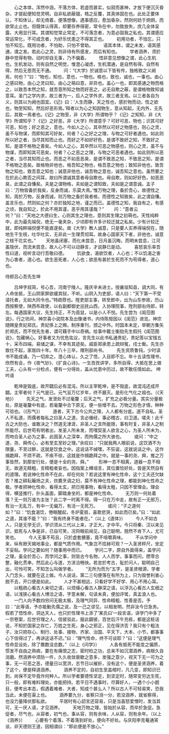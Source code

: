 <!-- { "loadSidebar": true } -->
　　心之本体，浑然中涵，不落方体，若虚而甚实，似寂而甚神，才放下便沉灭昏杂，才提起便知觉灵明，自非私欲蔽锢，梏之反覆，其真体固在也。此处正要体认，不知体认，却无倚着，便落想像，遇事感应，愈加昏杂，然则何妨于炯炯，而欲常止止也。但既体认得真，却要存养得密，常令在中，勿致放失，庶几全体呈露，大用显行耳。其谓知觉常止常定，不可落念者，为意必固我之私也。其谓感应常运常化，不可成念者，为好乐忧患之不得其正也。
　　初用功者，不怕忘，只怕不知忘。既用功者，不怕助，只怕不曾助。
　　语其本体，谓之未发，语其感通，谓之发。若此心之灵，则非待有所感发，而后有知也。
　　学者涵养，须於静中觉得有物，动时却自无事，乃不偏着。
　　悟非意见想像之谓，此心生机也。生机发动，则有自然之明觉，惟澄心凝虑，生机潜通，是自然有得。自然有得，然后无思而无不通。
　　问：“《大学》於诚意以下皆有传，独格致之义阙焉，何也？”曰：“物也，知也，意也，一物也。格也，致也，诚也，一事也。由心之感曰物，由心之灵曰知，由心之萌曰意，非异也。盖心一也，即其感通之物而格之，以致吾本然之知，就吾意所知之物而好恶之，必无自欺之蔽，是谓格物致知诚意耳。圣门之学内求，故三者为一，后人之学外求，故三者支焉。以三者各自为义，则其以为阙也固宜。《记》曰：‘人生而静，天之性也，感於物而动，性之欲也，物至知知，然后好恶形焉。’释者以为心之知因物生，意从知起，无内外，无先后，其致一焉者也。《记》之物至，非《大学》所谓物乎？《记》之知知，非《大学》所谓知乎？《记》之好恶，非《大学》所谓意乎？可好可恶，物也；识其可好可恶，知也；好之恶之，意也。今如人之心，其卒然以可好之物感也，则心之灵，虽不与物谋，而即知其可好矣，何者？心之好之之理，与物之可好者遇也。如此则所以好之者，当尽其知而止也。而好之不如好好色，是谓不致好之知，不致好之知，是谓不格物之善矣。今如人之心，其卒然以可恶之物感也，则心之灵，虽不与物谋，而即知其可恶矣，何者？心之恶之之理，与物之可恶者遇也。如此则所以恶之者，当尽其知而止也。而恶之不如恶恶臭，是谓不致恶之知，不致恶之知，是谓不格物之恶矣。故格物非他也，格吾知之物也，格吾意之物也；致知非他也，致吾物之知也，致吾意之知也；诚意非他也，诚吾物之意也，诚吾知之意也。虽然要之在於此心欺否之间耳，故曰所谓诚其意者毋自欺也。毋自欺，则如好好色，如恶恶臭，此谓之自慊矣。夫是之谓物格，夫如是之谓知致，夫如是之谓意诚。孟子曰：‘万物皆备於我矣，反身而诚，乐莫大焉。’惟万物之理，备於吾心，故德性之知，周於万物，反身而诚，则万物之备於我者格，而德性之知致矣，此之谓自慊。盖言乐也，然则如之何？亦於独知之地，谨之而已。盖德性之知，我自有之，有感之顷，我自知之，於此不用其谨，恶乎用其谨哉？”
　　问：“意者云何？”曰：“天地之大德曰生，心则其生之理也，意则其生理之初萌也。天性纯粹中，此为最先端倪，绝无一毫夹杂，少顷即有许多计较迁就之私矣。少有计较迁就，即纯粹端倪便不能直遂矣。故《大学》教人诚意，只是要人实养得端倪在，随地生干生枝，吐华吐实，无非此一生理贯彻耳。故身心国家天下者，非他也，诚意之枝干花实也。”
　　天地虽闭塞，而化未尝息，日月虽沉晦，而明未尝息，江河虽隐伏，而流未尝息，故人心不可以动静言，才说静已是动。
　　喜怒哀乐率吾性曰道，视听言动行吾敬曰德。
　　饥欲食，渴欲饮者，人心也；不以饥渴之害为心害者，道心也。欲生恶死者，人心也；欲恶有甚於生死而不为苟得者，道心也。

侍郎吕心吾先生坤

　　吕坤字叔简，号心吾，河南宁陵人。隆庆辛未进士。授襄垣知县，调大同，有人命坐抵，王山阴家屏欲缓其狱，不听。山阴入为吏部，语人曰：“天下第一不受请托者，无如大同令也。”特疏荐也。陞吏部主事，转至郎中，出为山东参政，历山西按察使，陕西布政使，以右副都御史巡抚山西，入协理院事，陞刑部右侍郎，转左。每遇国家大议，先生持正，不为首鼠，以是小人不悦。先生尝为《闺范图说》，行之坊间，神宗喜小说院本及出像诸书，内侍陈矩因以《闺范》进览。神宗随赐皇贵妃郑氏。贵妃侈上之赐，制序重刊，颁之中外。时国本未定，举朝方集矢於郑氏，而不悦先生者，谓可藉手中以奇祸。给事中戴士衡劾先生假托《闺范图说》，包藏祸心。好事者又为忧危竑议，言先生以此书私通贵妃，贵妃答以宝镪五十，采币四端，易储之谋，不幸有其迹矣。戚臣郑承恩上疏辩冤，戍士衡。先生亦致仕不起，家居四十年。年八十三卒，赠刑部尚书。
　　先生资质鲁钝，少时读书不能成诵，乃一切弃之，澄心体认，久之了悟，入目即不忘。年十五读性理书，欣然有会，作《夜气钞》、《扩良心诗》。一生孜孜讲学，多所自得，大抵在思上做工夫，心头有一分检点，便有一分得处，盖从忧患中历过，故不敢任情如此。
呻吟语

　　乾坤是毁底，故开闢后必有混沌，所以主宰乾坤，是不毁底，故混沌还成开闢。主宰者何？元气是已。元气亘万亿岁年，终不磨灭。是形化气化之祖也。（《天地》）
　　先天之气，发泄处不过毫釐；后天之气，扩充之必极分量。其实分量极处，原是毫釐中有底，若毫釐中合下原无，便一些增不去。万物之形色才情，种种可验也。（《形气》）
　　道者，天下古今公共之理，人人都有分底。道不自私，圣人不私道，而儒者每私之曰圣人之道，言必循经，事必稽古，曰卫道。嗟夫！此千古之大防也，谁敢决之？然道无津涯，非圣人之言所能限，事有时复，非圣人之制所能尽。后世苟有明者出，发圣人所未发，而嘿契圣人欲言之心，为圣人所未为，而吻合圣人必为之事，此固圣人之深幸，而拘儒之所大骇也。
　　或问：“中之道，尧、舜传心，必有至玄至妙之理。”余叹曰：“只就我两人眼前说，这饮酒不为限量，不至过醉，这就是饮食之中。这说话不缄嘿，不狂诞，这就说话之中。这作揖跪拜，不烦不疏，不疾不徐，这就是作揖跪拜之中。就是一事的尧、舜，推之万事皆然，到那安行处，便是十全的尧、舜。”
　　形神一息不相离，道器一息不相无，故道无精粗，言精粗者妄也。因指案上樽俎言，其位置恰好处，皆是天然自有的道理。若说神化性命不在此，却在何处？若说这里有神化性命，这个工夫还欠缺否？推之耕耘簸扬之夫，炊爨烹调之妇，莫不有神化性命之理，都能到神化性命之极。学者把神化性命，看得太玄，把日用事物，看得太粗，只因不曾理会。理会得，横竖推行，扑头盖面，脚踏身坐的，都是神化性命。
　　无万则一何处着落？无一则万谁为主张？此二字一时离不得。得一只在万中走，故有正一无邪万，有治一无乱万，有中一无偏万，有活一无死万。
　　或问：“子之道何如？”曰：“饥食渴饮，倦眠醒起，冬炉夏扇，喜歌悲哭，如此而已矣。”曰：“如此之道，其谁不能？”曰：“我有终身不能者在。”（以上《道体》）
　　今人不如古人，只是无学无识，学识须从三代以上来，才正大，才中平。今只将秦、汉以来见识，抵死与人争是非，已自可笑，况将眼前闻见，自己聪明，翘然不肯下人，尤可笑也。
　　今人无事不苟且，只於虚套搪塞，竟不咀嚼真味。
　　不从学问中来，纵有掀天揭地事业，都是气质作用。气象岂不炫赫可观？一入圣贤秤尺，坐定不妥贴。学问之要如何？随事用中而已。
　　学问二字，原自外面得来，盖学问之理，虽全於吾心，而学问之事，则皆古今名物，人人而学，事事而问，攒零合整，融化贯串，然后此心与道，方浃洽畅快。若怠於考古，耻於问人，聪明自己出，可怜可笑，不知怎么叫做学者。
　　“无所为而为”五字，是圣贤根源，学者入门念头，就要在这上做。今人说话，第二三句便落在有所为上，只为毁誉利害心脱不去，开口便是如此。
　　人才不甚相远，只看好学不好学、用心不用心耳。
　　以粗疏心看古人亲切之语，以烦燥心看古人静深之语，以浮汎心看古人玄细之语，以浅狭心看古人博洽之语，字意未解，句读未真，便加评骘，真孟浪人也。
　　一门人向予数四穷问无极太极，及理气同异、性命精粗、性善是否。予曰：“此等语，予亦能勦先儒之说，及一己之谬见，以相发明，然非汝今日急务。假若了悟性命，洞达天人，也只於性理书上添了‘某氏曰’一段言语，讲学门中多了一宗卷案，后世穷理之人，信彼驳此，服此闢彼，百世后汗牛充栋，都是这桩话说，不知於国家之存亡，万姓之生死，身心之邪正，见在得济否？我只有个粗法子，汝只把存心、制行、处事、接物、齐家、治国、平天下，大本、小节，都事事心下信得过了，再讲这话不迟。”曰：“理气性命，终不可谈耶？”曰：“这便是理气性命显设处，除了撒数没总数。”（以上《问学》）
　　人各有抵死不能变之偏质，惯发不自由之熟病，要在有痛恨之志，密时检之功，总来不如沉潜涵养，病根久自消磨。然涵养中须防一件，久久收敛衰歇之意多，发强之意少，视天下无一可为之事，无一可恶之恶，德量日以宽洪，志节日以摧折，没有这个，便是圣贤涵养，着了这个，便是释道涵养。
　　涵养不定的，自初生至盖棺时，凡几变，即知识已到，尚保不定毕竟作何种人。所以学者要德性坚定，到坚定时，随常变穷达生死，只一般，即有难料理处，亦能把持。若平日不遇事时，尽算好人，一遇个小小题目，便考出本态，假遇着难者、大者，知成个甚么人？所以古人不可轻易笑，恐我当此，未便在渠上也。
　　涵养要九分，省察只消一分，若没涵养，就省察得，也没力量降伏那私欲。
　　平居时有心訒言还容易，只是当喜怒爱憎时，发当其可，无一厌人语，才见涵养。
　　天地万物之理，皆始於从容，而卒於急促。急促者，尽气也，从容者，初气也，事从容，则有余味，人从容，则有余年。（以上《涵养》）
　　心要有个着落，不着落到好处，便向不好处。与庆阳李克菴通宵谈，非天德则王道，因相谓曰：“即此便是不放心。”
